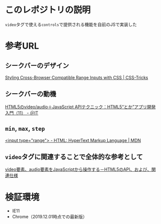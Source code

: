 # このレポジトリの説明

`video`タグで使える`controls`で提供される機能を自前のJSで実装した

# 参考URL

## シークバーのデザイン

[Styling Cross-Browser Compatible Range Inputs with CSS | CSS-Tricks](https://css-tricks.com/styling-cross-browser-compatible-range-inputs-css/)

## シークバーの動機

[HTML5のvideo/audio＋JavaScript APIテクニック：HTML5“とか”アプリ開発入門（11） - ＠IT](https://www.atmarkit.co.jp/ait/articles/1107/28/news139.html)

## `min`, `max`, `step`

[&lt;input type="range"&gt; - HTML: HyperText Markup Language | MDN](https://developer.mozilla.org/ja/docs/Web/HTML/Element/Input/range)

## `video`タグに関連することで全体的な参考として

[video要素、audio要素をJavaScriptから操作する－HTML5のAPI、および、関連仕様](http://www.htmq.com/video/)

# 検証環境

- IE11
- Chrome（2019.12.01時点での最新版）